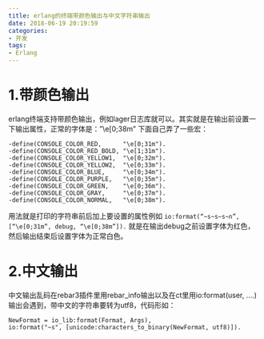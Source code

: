 ```yaml
---
title: erlang的终端带颜色输出与中文字符串输出
date: 2018-06-19 20:19:59
categories:
- 开发
tags:
- Erlang
---
```


# 1.带颜色输出
erlang终端支持带颜色输出，例如lager日志库就可以。其实就是在输出前设置一下输出属性，正常的字体是：”\e[0;38m”
下面自己弄了一些宏：

    -define(CONSOLE_COLOR_RED,      "\e[0;31m").
    -define(CONSOLE_COLOR_RED_BOLD, "\e[1;31m").
    -define(CONSOLE_COLOR_YELLOW1,  "\e[0;32m").
    -define(CONSOLE_COLOR_YELLOW2,  "\e[0;33m").
    -define(CONSOLE_COLOR_BLUE,     "\e[0;34m").
    -define(CONSOLE_COLOR_PURPLE,   "\e[0;35m").
    -define(CONSOLE_COLOR_GREEN,    "\e[0;36m").
    -define(CONSOLE_COLOR_GRAY,     "\e[0;37m").
    -define(CONSOLE_COLOR_NORMAL,   "\e[0;38m").

用法就是打印的字符串前后加上要设置的属性例如
`io:format(“~s~s~s~n”, [“\e[0;31m”, debug, “\e[0;38m”]).`
就是在输出debug之前设置字体为红色，然后输出结束后设置字体为正常白色。

# 2.中文输出
中文输出乱码在rebar3插件里用rebar_info输出以及在ct里用io:format(user, ….)输出会遇到，带中文的字符串要转为utf8，代码形如：

    NewFormat = io_lib:format(Format, Args),
    io:format("~s", [unicode:characters_to_binary(NewFormat, utf8)]).